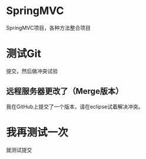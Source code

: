 # SpringMVC
SpringMVC项目，各种方法整合项目

# 测试Git
提交，然后做冲突试验

## 远程服务器更改了（Merge版本）
我在GitHub上提交了一个版本，请在eclipse试着解决冲突。

# 我再测试一次
就测试提交

